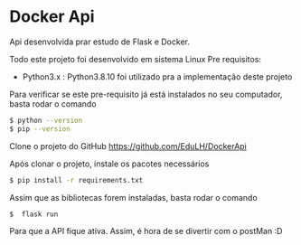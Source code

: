 # Docker Api
Api desenvolvida prar estudo de Flask e Docker. 

Todo este projeto foi desenvolvido em sistema Linux
Pre requisitos:

 - Python3.x : Python3.8.10 foi utilizado pra a implementação deste projeto

Para verificar se este pre-requisito já está instalados no seu computador, basta rodar o comando
```bash
$ python --version
$ pip --version
```

Clone o projeto do GitHub https://github.com/EduLH/DockerApi

Após clonar o projeto, instale os pacotes necessários
```bash
$ pip install -r requirements.txt 
```

Assim que as bibliotecas forem instaladas, basta rodar o comando
```bash
$  flask run
```
Para que a API fique ativa. Assim, é hora de se divertir com o postMan :D
